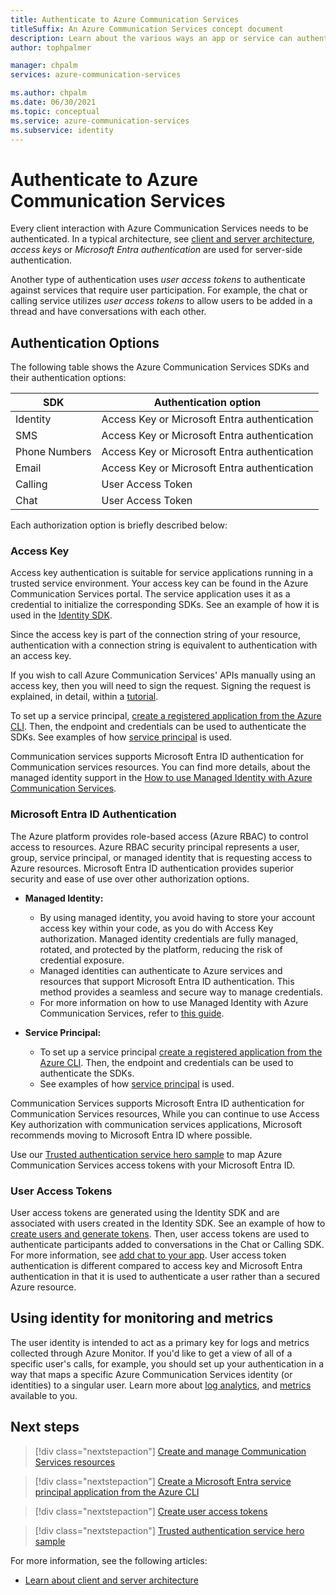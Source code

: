 ```yaml
---
title: Authenticate to Azure Communication Services
titleSuffix: An Azure Communication Services concept document
description: Learn about the various ways an app or service can authenticate to Communication Services.
author: tophpalmer

manager: chpalm
services: azure-communication-services

ms.author: chpalm
ms.date: 06/30/2021
ms.topic: conceptual
ms.service: azure-communication-services
ms.subservice: identity
---
```


# Authenticate to Azure Communication Services

Every client interaction with Azure Communication Services needs to be authenticated. In a typical architecture, see [client and server architecture](./client-and-server-architecture.md), *access keys* or *Microsoft Entra authentication* are used for server-side authentication.

Another type of authentication uses *user access tokens* to authenticate against services that require user participation. For example, the chat or calling service utilizes *user access tokens* to allow users to be added in a thread and have conversations with each other.

## Authentication Options

The following table shows the Azure Communication Services SDKs and their authentication options:

| SDK    | Authentication option                               |
| ----------------- | ----------------------------------------------------|
| Identity          | Access Key or Microsoft Entra authentication               |
| SMS               | Access Key or Microsoft Entra authentication               |
| Phone Numbers     | Access Key or Microsoft Entra authentication               |
| Email             | Access Key or Microsoft Entra authentication               |
| Calling           | User Access Token                                   |
| Chat              | User Access Token                                   |

Each authorization option is briefly described below:

### Access Key

Access key authentication is suitable for service applications running in a trusted service environment. Your access key can be found in the Azure Communication Services portal. The service application uses it as a credential to initialize the corresponding SDKs. See an example of how it is used in the [Identity SDK](../quickstarts/identity/access-tokens.md). 

Since the access key is part of the connection string of your resource, authentication with a connection string is equivalent to authentication with an access key.

If you wish to call Azure Communication Services' APIs manually using an access key, then you will need to sign the request. Signing the request is explained, in detail, within a [tutorial](../tutorials/hmac-header-tutorial.md).

<a name='azure-ad-authentication'></a>



To set up a service principal, [create a registered application from the Azure CLI](../quickstarts/identity/service-principal.md?pivots=platform-azcli). Then, the endpoint and credentials can be used to authenticate the SDKs. See examples of how [service principal](../quickstarts/identity/service-principal.md) is used.

Communication services supports Microsoft Entra ID authentication for Communication services resources. You can find more details, about the managed identity support in the [How to use Managed Identity with Azure Communication Services](https://learn.microsoft.com/en-us/azure/communication-services/how-tos/managed-identity).






### Microsoft Entra ID Authentication

The Azure platform provides role-based access (Azure RBAC) to control access to resources. Azure RBAC security principal represents a user, group, service principal, or managed identity that is requesting access to Azure resources. Microsoft Entra ID authentication provides superior security and ease of use over other authorization options.

- **Managed Identity:**
  - By using managed identity, you avoid having to store your account access key within your code, as you do with Access Key authorization. Managed identity credentials are fully managed, rotated, and protected by the platform, reducing the risk of credential exposure.
  - Managed identities can authenticate to Azure services and resources that support Microsoft Entra ID authentication. This method provides a seamless and secure way to manage credentials.
  - For more information on how to use Managed Identity with Azure Communication Services, refer to [this guide](https://learn.microsoft.com/azure/communication-services/how-tos/managed-identity).

- **Service Principal:**
  - To set up a service principal [create a registered application from the Azure CLI](../quickstarts/identity/service-principal.md?pivots=platform-azcli). Then, the endpoint and credentials can be used to authenticate the SDKs.
  - See examples of how [service principal](../quickstarts/identity/service-principal.md) is used.

Communication Services supports Microsoft Entra ID authentication for Communication Services resources, While you can continue to use Access Key authorization with communication services applications, Microsoft recommends moving to Microsoft Entra ID where possible.


Use our [Trusted authentication service hero sample](../samples/trusted-auth-sample.md) to map Azure Communication Services access tokens with your Microsoft Entra ID.

### User Access Tokens

User access tokens are generated using the Identity SDK and are associated with users created in the Identity SDK. See an example of how to [create users and generate tokens](../quickstarts/identity/access-tokens.md). Then, user access tokens are used to authenticate participants added to conversations in the Chat or Calling SDK. For more information, see [add chat to your app](../quickstarts/chat/get-started.md). User access token authentication is different compared to access key and Microsoft Entra authentication in that it is used to authenticate a user rather than a secured Azure resource.

## Using identity for monitoring and metrics

The user identity is intended to act as a primary key for logs and metrics collected through Azure Monitor. If you'd like to get a view of all of a specific user's calls, for example, you should set up your authentication in a way that maps a specific Azure Communication Services identity (or identities) to a singular user. Learn more about [log analytics](../concepts/analytics/query-call-logs.md), and [metrics](../concepts/authentication.md) available to you.

## Next steps

> [!div class="nextstepaction"]
> [Create and manage Communication Services resources](../quickstarts/create-communication-resource.md)

> [!div class="nextstepaction"]
> [Create a Microsoft Entra service principal application from the Azure CLI](../quickstarts/identity/service-principal.md?pivots=platform-azcli)

> [!div class="nextstepaction"]
> [Create user access tokens](../quickstarts/identity/access-tokens.md)

> [!div class="nextstepaction"]
> [Trusted authentication service hero sample](../samples/trusted-auth-sample.md)

For more information, see the following articles:
- [Learn about client and server architecture](../concepts/client-and-server-architecture.md)
